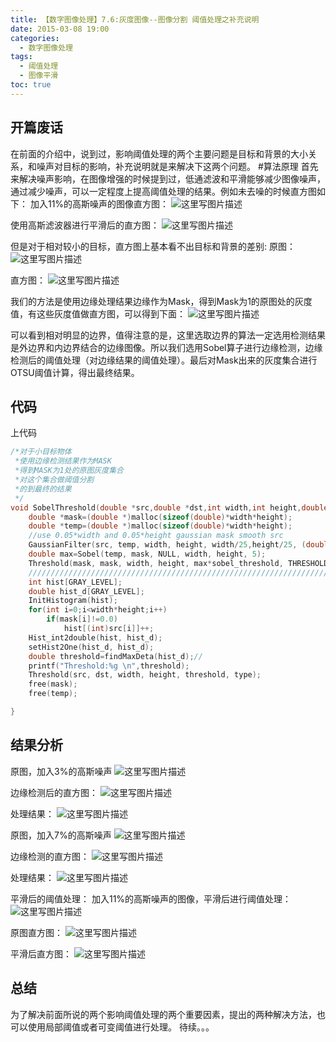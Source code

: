 ```yaml
---
title: 【数字图像处理】7.6:灰度图像--图像分割 阈值处理之补充说明
date: 2015-03-08 19:00
categories:
  - 数字图像处理
tags:
  - 阈值处理
  - 图像平滑
toc: true
---
```

## 开篇废话
在前面的介绍中，说到过，影响阈值处理的两个主要问题是目标和背景的大小关系，和噪声对目标的影响，补充说明就是来解决下这两个问题。
#算法原理
首先来解决噪声影响，在图像增强的时候提到过，低通滤波和平滑能够减少图像噪声，通过减少噪声，可以一定程度上提高阈值处理的结果。例如未去噪的时候直方图如下：
加入11%的高斯噪声的图像直方图：
![这里写图片描述](http://img.blog.csdn.net/20150308182457479)

使用高斯滤波器进行平滑后的直方图：
![这里写图片描述](http://img.blog.csdn.net/20150308182533827)

但是对于相对较小的目标，直方图上基本看不出目标和背景的差别:
原图：
![这里写图片描述](http://img.blog.csdn.net/20150308183257726)

直方图：
![这里写图片描述](http://img.blog.csdn.net/20150308183149507)

我们的方法是使用边缘处理结果边缘作为Mask，得到Mask为1的原图处的灰度值，有这些灰度值做直方图，可以得到下面：
![这里写图片描述](http://img.blog.csdn.net/20150308183446505)

可以看到相对明显的边界，值得注意的是，这里选取边界的算法一定选用检测结果是外边界和内边界结合的边缘图像。所以我们选用Sobel算子进行边缘检测，边缘检测后的阈值处理（对边缘结果的阈值处理）。最后对Mask出来的灰度集合进行OTSU阈值计算，得出最终结果。

## 代码
上代码
```c++
/*对于小目标物体
 *使用边缘检测结果作为MASK
 *得到MASK为1处的原图灰度集合
 *对这个集合做阈值分割
 *的到最终的结果
 */
void SobelThreshold(double *src,double *dst,int width,int height,double sobel_threshold,int type){
    double *mask=(double *)malloc(sizeof(double)*width*height);
    double *temp=(double *)malloc(sizeof(double)*width*height);
    //use 0.05*width and 0.05*height gaussian mask smooth src
    GaussianFilter(src, temp, width, height, width/25,height/25, (double)width/150.);
    double max=Sobel(temp, mask, NULL, width, height, 5);
    Threshold(mask, mask, width, height, max*sobel_threshold, THRESHOLD_TYPE3);
    ///////////////////////////////////////////////////////////////////////////
    int hist[GRAY_LEVEL];
    double hist_d[GRAY_LEVEL];
    InitHistogram(hist);
    for(int i=0;i<width*height;i++)
        if(mask[i]!=0.0)
            hist[(int)src[i]]++;
    Hist_int2double(hist, hist_d);
    setHist2One(hist_d, hist_d);
    double threshold=findMaxDeta(hist_d);//
    printf("Threshold:%g \n",threshold);
    Threshold(src, dst, width, height, threshold, type);
    free(mask);
    free(temp);

}

```
## 结果分析
原图，加入3%的高斯噪声
![这里写图片描述](http://img.blog.csdn.net/20150308184139999)

边缘检测后的直方图：
![这里写图片描述](http://img.blog.csdn.net/20150308184108940)

处理结果：
![这里写图片描述](http://img.blog.csdn.net/20150308185119275)

原图，加入7%的高斯噪声
![这里写图片描述](http://img.blog.csdn.net/20150308185052225)

边缘检测的直方图：
![这里写图片描述](http://img.blog.csdn.net/20150308185222892)

处理结果：
![这里写图片描述](http://img.blog.csdn.net/20150308185237103)

平滑后的阈值处理：
加入11%的高斯噪声的图像，平滑后进行阈值处理：
![这里写图片描述](http://img.blog.csdn.net/20150308185619045)

原图直方图：
![这里写图片描述](http://img.blog.csdn.net/20150308185447349)

平滑后直方图：
![这里写图片描述](http://img.blog.csdn.net/20150308185637843)

## 总结
为了解决前面所说的两个影响阈值处理的两个重要因素，提出的两种解决方法，也可以使用局部阈值或者可变阈值进行处理。
待续。。。
